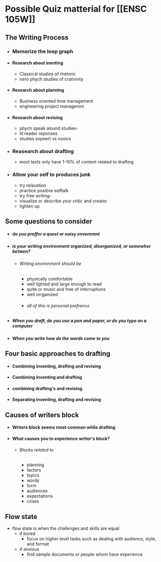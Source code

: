 # Possible Quiz matterial for [[ENSC 105W]]

## The Writing Process
- ### Memorize the loop graph
- #### Research about inenting
	- Classical studies of rhetoric
	- nero phych studies of crativivty 
- #### Research about planning
	- Business oriented time management
	- engineering project managemnt
- #### Research about revising
	- phych speak alound studies-
	- lit reader reponses
	- studies expeert vs novics
- ### Reasearch about drafting
	- most texts only have 1-10% of content related to drafting
- ### Allow your self to produces junk
	- try relaxation 
	- practice positive selftalk
	- try free writing-
	- visualize or describe your critic and creator
	- lighten up
## Some questions to consider
- ##### do yuo preffer a quest or noisy envoremnt
- ##### is your writing environment organized, disorganized, or somewher betwen?
	- ###### Writing environment should be
		- physically comfortable
		- well lighted and large enough to read
		- quite or music and free of interruptions
		- well orrganized
		- ###### all of this is personal prefrence 
- ##### When you draft, do you use a pen and paper, or do you type on a computer
- ##### When you write how do the words come to you 

## Four basic approaches to drafting
- #### Combining inventing, drafting and revising
- #### Combining inventing and drafting
- #### combining drafting's and revising
- #### Separating inventing, drafting and revising

## Causes of writers block
- #### Writers block seems most common whlie drafting
- #### What causes you to experience writer's block?
	- ###### Blocks related to 
		- planning
		- factors
		- topics
		- words
		- form
		- audiences
		- expectations
		- crises

## Flow state
- flow state is when the challenges and skills are equal 
	- if bored 
		- focus on higher level tasks such as dealing with audience, style, and format
	- if anxious
		- find sample documents or people whom have experience 
